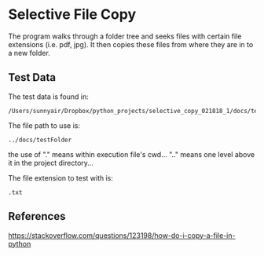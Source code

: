 # Selective File Copy

The program walks through a folder tree and seeks files with certain file extensions (i.e. pdf, jpg).  It then copies these files from where they are in to a new folder.

## Test Data

The test data is found in:

	/Users/sunnyair/Dropbox/python_projects/selective_copy_021818_1/docs/testFolder

The file path to use is:

	../docs/testFolder

the use of "." means within execution file's cwd...  ".." means one level above it in the project directory...

The file extension to test with is:

	.txt

## References

https://stackoverflow.com/questions/123198/how-do-i-copy-a-file-in-python

